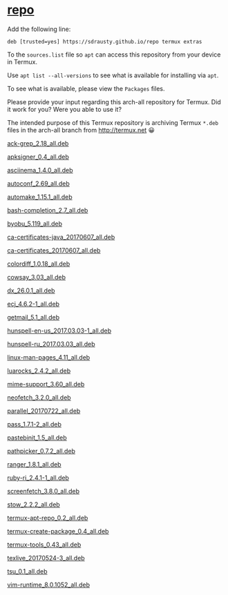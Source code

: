 # [repo](https://github.com/sdrausty/repo)

Add the following line:

```
deb [trusted=yes] https://sdrausty.github.io/repo termux extras
```

To the `sources.list` file so `apt` can access this repository from your device in Termux.

Use `apt list --all-versions` to see what is available for installing via `apt`.

To see what is available, please view the `Packages` files. 

Please provide your input regarding this arch-all repository for Termux. Did it work for you? Were you able to use it?

The intended purpose of this Termux repository is archiving Termux `*.deb` files in the arch-all branch from http://termux.net 😀

[ack-grep_2.18_all.deb](./dists/termux/extras/binary-all/ack-grep_2.18_all.deb)

[apksigner_0.4_all.deb](./dists/termux/extras/binary-all/apksigner_0.4_all.deb)

[asciinema_1.4.0_all.deb](./dists/termux/extras/binary-all/asciinema_1.4.0_all.deb)

[autoconf_2.69_all.deb](./dists/termux/extras/binary-all/autoconf_2.69_all.deb)

[automake_1.15.1_all.deb](./dists/termux/extras/binary-all/automake_1.15.1_all.deb)

[bash-completion_2.7_all.deb](./dists/termux/extras/binary-all/bash-completion_2.7_all.deb)

[byobu_5.119_all.deb](./dists/termux/extras/binary-all/byobu_5.119_all.deb)

[ca-certificates-java_20170607_all.deb](./dists/termux/extras/binary-all/ca-certificates-java_20170607_all.deb)

[ca-certificates_20170607_all.deb](./dists/termux/extras/binary-all/ca-certificates_20170607_all.deb)

[colordiff_1.0.18_all.deb](./dists/termux/extras/binary-all/colordiff_1.0.18_all.deb)

[cowsay_3.03_all.deb](./dists/termux/extras/binary-all/cowsay_3.03_all.deb)

[dx_26.0.1_all.deb](./dists/termux/extras/binary-all/dx_26.0.1_all.deb)

[ecj_4.6.2-1_all.deb](./dists/termux/extras/binary-all/ecj_4.6.2-1_all.deb)

[getmail_5.1_all.deb](./dists/termux/extras/binary-all/getmail_5.1_all.deb)

[hunspell-en-us_2017.03.03-1_all.deb](./dists/termux/extras/binary-all/hunspell-en-us_2017.03.03-1_all.deb)

[hunspell-ru_2017.03.03_all.deb](./dists/termux/extras/binary-all/hunspell-ru_2017.03.03_all.deb)

[linux-man-pages_4.11_all.deb](./dists/termux/extras/binary-all/linux-man-pages_4.11_all.deb)

[luarocks_2.4.2_all.deb](./dists/termux/extras/binary-all/luarocks_2.4.2_all.deb)

[mime-support_3.60_all.deb](./dists/termux/extras/binary-all/mime-support_3.60_all.deb)

[neofetch_3.2.0_all.deb](./dists/termux/extras/binary-all/neofetch_3.2.0_all.deb)

[parallel_20170722_all.deb](./dists/termux/extras/binary-all/parallel_20170722_all.deb)

[pass_1.7.1-2_all.deb](./dists/termux/extras/binary-all/pass_1.7.1-2_all.deb)

[pastebinit_1.5_all.deb](./dists/termux/extras/binary-all/pastebinit_1.5_all.deb)

[pathpicker_0.7.2_all.deb](./dists/termux/extras/binary-all/pathpicker_0.7.2_all.deb)

[ranger_1.8.1_all.deb](./dists/termux/extras/binary-all/ranger_1.8.1_all.deb)

[ruby-ri_2.4.1-1_all.deb](./dists/termux/extras/binary-all/ruby-ri_2.4.1-1_all.deb)

[screenfetch_3.8.0_all.deb](./dists/termux/extras/binary-all/screenfetch_3.8.0_all.deb)

[stow_2.2.2_all.deb](./dists/termux/extras/binary-all/stow_2.2.2_all.deb)

[termux-apt-repo_0.2_all.deb](./dists/termux/extras/binary-all/termux-apt-repo_0.2_all.deb)

[termux-create-package_0.4_all.deb](./dists/termux/extras/binary-all/termux-create-package_0.4_all.deb)

[termux-tools_0.43_all.deb](./dists/termux/extras/binary-all/termux-tools_0.43_all.deb)

[texlive_20170524-3_all.deb](./dists/termux/extras/binary-all/texlive_20170524-3_all.deb)

[tsu_0.1_all.deb](./dists/termux/extras/binary-all/tsu_0.1_all.deb)

[vim-runtime_8.0.1052_all.deb](./dists/termux/extras/binary-all/vim-runtime_8.0.1052_all.deb)

